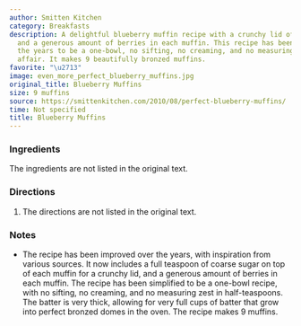 ```yaml
---
author: Smitten Kitchen
category: Breakfasts
description: A delightful blueberry muffin recipe with a crunchy lid of coarse sugar
  and a generous amount of berries in each muffin. This recipe has been improved over
  the years to be a one-bowl, no sifting, no creaming, and no measuring zest in half-teaspoons
  affair. It makes 9 beautifully bronzed muffins.
favorite: "\u2713"
image: even_more_perfect_blueberry_muffins.jpg
original_title: Blueberry Muffins
size: 9 muffins
source: https://smittenkitchen.com/2010/08/perfect-blueberry-muffins/
time: Not specified
title: Blueberry Muffins
---
```

### Ingredients

The ingredients are not listed in the original text.

### Directions

1. The directions are not listed in the original text.

### Notes

- The recipe has been improved over the years, with inspiration from various sources. It now includes a full teaspoon of coarse sugar on top of each muffin for a crunchy lid, and a generous amount of berries in each muffin. The recipe has been simplified to be a one-bowl recipe, with no sifting, no creaming, and no measuring zest in half-teaspoons. The batter is very thick, allowing for very full cups of batter that grow into perfect bronzed domes in the oven. The recipe makes 9 muffins.